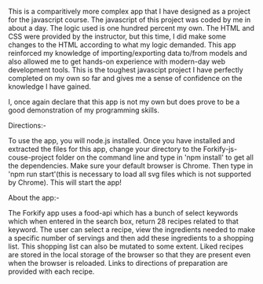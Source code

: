 This is a comparitively more complex app that I have designed as a project for the javascript course. The javascript of this project was coded by me in about a day. The logic used is one hundred percent my own. The HTML and CSS were provided by the instructor, but this time, I did make some changes to the HTML according to what my logic demanded. This app reinforced my knowledge of importing/exporting data to/from models and also allowed me to get hands-on experience with modern-day web development tools. This is the toughest javascipt project I have perfectly completed on my own so far and gives me a sense of confidence on the knowledge I have gained.

I, once again declare that this app is not my own but does prove to be a good demonstration of my programming skills.  

Directions:-

To use the app, you will node.js installed. Once you have installed and extracted the files for this app, change your directory to the Forkify-js-couse-project folder on the command line and type in 'npm install' to get all the dependencies. Make sure your default browser is Chrome. Then type in 'npm run start'(this is necessary to load all svg files which is not supported by Chrome). This will start the app!
 
About the app:-

The Forkify app uses a food-api which has a bunch of select keywords which when entered in the search box, return 28 recipes related to that keyword. The user can select a recipe, view the ingredients needed to make a specific number of servings and then add these ingredients to a shopping list. This shopping list can also be mutated to some extent. Liked recipes are stored in the local storage of the browser so that they are present even when the browser is reloaded. Links to directions of preparation are provided with each recipe. 
